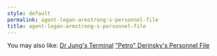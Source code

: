 ```yaml
---
style: default
permalink: agent-logan-armstrong-s-personnel-file
title: agent-logan-armstrong-s-personnel-file
---
```

You may also like:
[Dr Jung's Terminal](http://scp-wiki.net/freudian)
["Petro" Derinsky's Personnel File](http://scp-wiki.net/petro-derinsky-s-personnel-file)
